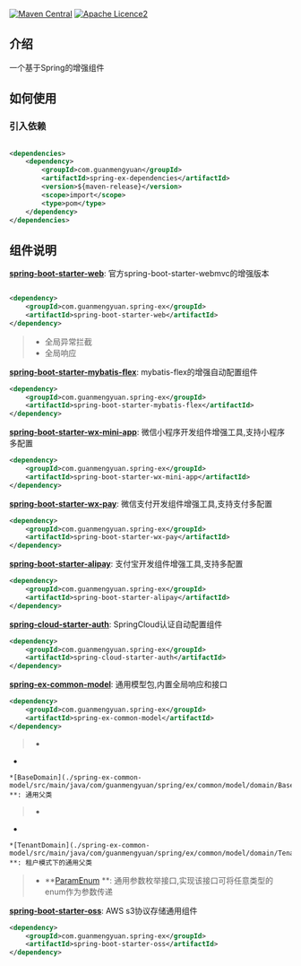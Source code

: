 [![Maven Central](https://img.shields.io/maven-central/v/com.guanmengyuan/spring-ex?label=Maven%20Central)](https://central.sonatype.com/search?q=com.guanmengyuan&smo=true)
[![Apache Licence2](https://img.shields.io/:License-Apache2-blue.svg)](https://www.apache.org/licenses/LICENSE-2.0.txt)

## 介绍

一个基于Spring的增强组件

## 如何使用

### 引入依赖

```xml

<dependencies>
    <dependency>
        <groupId>com.guanmengyuan</groupId>
        <artifactId>spring-ex-dependencies</artifactId>
        <version>${maven-release}</version>
        <scope>import</scope>
        <type>pom</type>
    </dependency>
</dependencies>
```

## 组件说明

**[spring-boot-starter-web](./spring-boot-starter-web)**: 官方spring-boot-starter-webmvc的增强版本

```xml

<dependency>
    <groupId>com.guanmengyuan.spring-ex</groupId>
    <artifactId>spring-boot-starter-web</artifactId>
</dependency>

```

> * 全局异常拦截
> * 全局响应


**[spring-boot-starter-mybatis-flex](./spring-boot-starter-mybatis-flex)**: mybatis-flex的增强自动配置组件

```xml
<dependency>
    <groupId>com.guanmengyuan.spring-ex</groupId>
    <artifactId>spring-boot-starter-mybatis-flex</artifactId>
</dependency>
```

**[spring-boot-starter-wx-mini-app](./spring-boot-starter-wx-mini-app)**: 微信小程序开发组件增强工具,支持小程序多配置

```xml
<dependency>
    <groupId>com.guanmengyuan.spring-ex</groupId>
    <artifactId>spring-boot-starter-wx-mini-app</artifactId>
</dependency>
```

**[spring-boot-starter-wx-pay](./spring-boot-starter-wx-pay)**: 微信支付开发组件增强工具,支持支付多配置

```xml
<dependency>
    <groupId>com.guanmengyuan.spring-ex</groupId>
    <artifactId>spring-boot-starter-wx-pay</artifactId>
</dependency>
```

**[spring-boot-starter-alipay](./spring-boot-starter-alipay)**: 支付宝开发组件增强工具,支持多配置

```xml
<dependency>
    <groupId>com.guanmengyuan.spring-ex</groupId>
    <artifactId>spring-boot-starter-alipay</artifactId>
</dependency>
```

**[spring-cloud-starter-auth](./spring-cloud-starter-auth)**: SpringCloud认证自动配置组件

```xml
<dependency>
    <groupId>com.guanmengyuan.spring-ex</groupId>
    <artifactId>spring-cloud-starter-auth</artifactId>
</dependency>
```

**[spring-ex-common-model](./spring-ex-common-model)**: 通用模型包,内置全局响应和接口

```xml
<dependency>
    <groupId>com.guanmengyuan.spring-ex</groupId>
    <artifactId>spring-ex-common-model</artifactId>
</dependency>
```

> *
*

    *[BaseDomain](./spring-ex-common-model/src/main/java/com/guanmengyuan/spring/ex/common/model/domain/BaseDomain.java)
    **: 通用父类

> *
*

    *[TenantDomain](./spring-ex-common-model/src/main/java/com/guanmengyuan/spring/ex/common/model/domain/TenantDomain.java)
    **: 租户模式下的通用父类

> * **[ParamEnum](./spring-ex-common-model/src/main/java/com/guanmengyuan/spring/ex/common/model/enums/ParamEnum.java)
    **: 通用参数枚举接口,实现该接口可将任意类型的enum作为参数传递

**[spring-boot-starter-oss](./spring-boot-starter-oss)**: AWS s3协议存储通用组件

```xml
<dependency>
    <groupId>com.guanmengyuan.spring-ex</groupId>
    <artifactId>spring-boot-starter-oss</artifactId>
</dependency>
```
